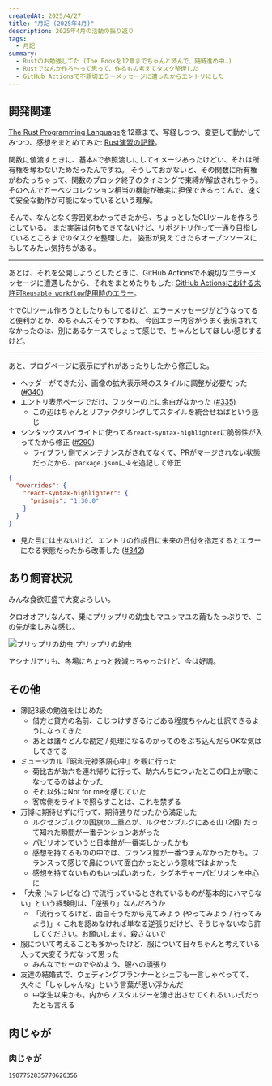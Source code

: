 ```yaml
---
createdAt: 2025/4/27
title: "月記 (2025年4月)"
description: 2025年4月の活動の振り返り
tags: 
  - 月記
summary:
  - Rustのお勉強してた (The Bookを12章までちゃんと読んで、随時進め中…)
  - Rustでなんか作ろ～って思って、作るもの考えてタスク整理した
  - GitHub Actionsで不親切エラーメッセージに遭ったからエントリにした
---
```


## 開発関連

[The Rust Programming Language](https://doc.rust-jp.rs/book-ja/)を12章まで、写経しつつ、変更して動かしてみつつ、感想をまとめてみた: [Rust演習の記録](/blog/rust-exercises)。

関数に値渡すときに、基本`&`で参照渡しにしてイメージあったけどい、それは所有権を奪わないためだったんですね。
そうしておかないと、その関数に所有権がわたっちゃって、関数のブロック終了のタイミングで束縛が解放されちゃう。
そのへんでガーベジコレクション相当の機能が確実に担保できるってんで、速くて安全な動作が可能になっているという理解。

そんで、なんとなく雰囲気わかってきたから、ちょっとしたCLIツールを作ろうとしている。
まだ実装は何もできてないけど、リポジトリ作って一通り目指しているところまでのタスクを整理した。
姿形が見えてきたらオープンソースにもしてみたい気持ちがある。

---

あとは、それを公開しようとしたときに、GitHub Actionsで不親切なエラーメッセージに遭遇したから、それをまとめたりもした: [GitHub Actionsにおける未許可`Reusable workflow`使用時のエラー](/blog/github-action-error-not-allowed/)。

↑でCLIツール作ろうとしたりもしてるけど、エラーメッセージがどうなってると便利かとか、めちゃムズそうですわね。
今回エラー内容がうまく表現されてなかったのは、別にあるケースでしょって感じで、ちゃんとしてほしい感じするけど。

---

あと、ブログページに表示にずれがあったりしたから修正した。

* ヘッダーができた分、画像の拡大表示時のスタイルに調整が必要だった ([#340](https://github.com/jonnity/blog/issues/340))
* エントリ表示ページでだけ、フッターの上に余白がなかった ([#335](https://github.com/jonnity/blog/issues/335))
  * この辺はちゃんとリファクタリングしてスタイルを統合せねばという感じ
* シンタックスハイライトに使ってる`react-syntax-highlighter`に脆弱性が入ってたから修正 ([#290](https://github.com/jonnity/blog/issues/290))
  * ライブラリ側でメンテナンスがされてなくて、PRがマージされない状態だったから、`package.json`に↓を追記して修正

```json
{
  "overrides": {
    "react-syntax-highlighter": {
      "prismjs": "1.30.0"
    }
  }
}
```

* 見た目には出ないけど、エントリの作成日に未来の日付を指定するとエラーになる状態だったから改善した ([#342](https://github.com/jonnity/blog/issues/342))

## あり飼育状況

みんな食欲旺盛で大変よろしい。

クロオオアリなんて、巣にプリップリの幼虫もマユッマユの繭もたっぷりで、この先が楽しみな感じ。

![プリップリの幼虫](/2025-04-ant-puripuri.jpg)
プリップリの幼虫

アシナガアリも、冬場にちょっと数減っちゃったけど、今は好調。

## その他

* 簿記3級の勉強をはじめた
  * 借方と貸方の名前、こじつけすぎるけどある程度ちゃんと仕訳できるようになってきた
  * あとは諸々どんな勘定 / 処理になるのかってのをぶち込んだらOKな気はしてきてる
* ミュージカル『昭和元禄落語心中』を観に行った
  * 菊比古が助六を連れ帰りに行って、助六んちについたとこの口上が歌になってるのはよかった
  * それ以外はNot for meを感じていた
  * 客席側をライトで照らすことは、これを禁ずる
* 万博に期待せずに行って、期待通りだったから満足した
  * ルクセンブルクの国旗の二重△が、ルクセンブルクにある山 (2個) だって知れた瞬間が一番テンションあがった
  * パビリオンでいうと日本館が一番楽しかったかも
  * 感想を持てるものの中では、フランス館が一番つまんなかったかも。フランスって感じで鼻について面白かったという意味ではよかった
  * 感想を持てないものもいっぱいあった。シグネチャーパビリオンを中心に
* 「大衆 (≒テレビなど) で流行っているとされているものが基本的にハマらない」という経験則は、「逆張り」なんだろうか
  * 「流行ってるけど、面白そうだから見てみよう (やってみよう / 行ってみよう)」←これを認めなければ単なる逆張りだけど、そうじゃないなら許してください。お願いします。殺さないで
* 服について考えることも多かったけど、服について日々ちゃんと考えている人って大変そうだなって思った
  * みんなでせーのでやめよう、服への頑張り
* 友達の結婚式で、ウェディングプランナーとシェフも一言しゃべってて、久々に「しゃしゃんな」という言葉が思い浮かんだ
  * 中学生以来かも。内からノスタルジーを湧き出させてくれるいい式だったとも言える

## 肉じゃが

### 肉じゃが

```twitter
1907752835770626356
```

